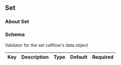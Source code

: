 ## Set

### About Set

### Schema

Validator for the set callflow's data object

Key | Description | Type | Default | Required
--- | ----------- | ---- | ------- | --------

